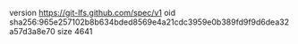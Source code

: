 version https://git-lfs.github.com/spec/v1
oid sha256:965e257102b8b634bded8569e4a21cdc3959e0b389fd9f9d6dea32a57d3a8e70
size 4641
